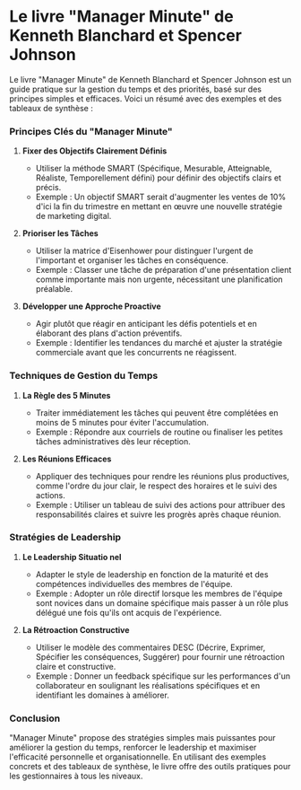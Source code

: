 # Le livre "Manager Minute" de Kenneth Blanchard et Spencer Johnson

Le livre "Manager Minute" de Kenneth Blanchard et Spencer Johnson est un guide pratique sur la gestion du temps et des priorités, basé sur des principes simples et efficaces. Voici un résumé avec des exemples et des tableaux de synthèse :

### Principes Clés du "Manager Minute"

1. **Fixer des Objectifs Clairement Définis**
   - Utiliser la méthode SMART (Spécifique, Mesurable, Atteignable, Réaliste, Temporellement défini) pour définir des objectifs clairs et précis.
   - Exemple : Un objectif SMART serait d'augmenter les ventes de 10% d'ici la fin du trimestre en mettant en œuvre une nouvelle stratégie de marketing digital.

2. **Prioriser les Tâches**
   - Utiliser la matrice d'Eisenhower pour distinguer l'urgent de l'important et organiser les tâches en conséquence.
   - Exemple : Classer une tâche de préparation d'une présentation client comme importante mais non urgente, nécessitant une planification préalable.

3. **Développer une Approche Proactive**
   - Agir plutôt que réagir en anticipant les défis potentiels et en élaborant des plans d'action préventifs.
   - Exemple : Identifier les tendances du marché et ajuster la stratégie commerciale avant que les concurrents ne réagissent.

### Techniques de Gestion du Temps

1. **La Règle des 5 Minutes**
   - Traiter immédiatement les tâches qui peuvent être complétées en moins de 5 minutes pour éviter l'accumulation.
   - Exemple : Répondre aux courriels de routine ou finaliser les petites tâches administratives dès leur réception.

2. **Les Réunions Efficaces**
   - Appliquer des techniques pour rendre les réunions plus productives, comme l'ordre du jour clair, le respect des horaires et le suivi des actions.
   - Exemple : Utiliser un tableau de suivi des actions pour attribuer des responsabilités claires et suivre les progrès après chaque réunion.

### Stratégies de Leadership

1. **Le Leadership Situatio
nel**
   - Adapter le style de leadership en fonction de la maturité et des compétences individuelles des membres de l'équipe.
   - Exemple : Adopter un rôle directif lorsque les membres de l'équipe sont novices dans un domaine spécifique mais passer à un rôle plus délégué une fois qu'ils ont acquis de l'expérience.

2. **La Rétroaction Constructive**
   - Utiliser le modèle des commentaires DESC (Décrire, Exprimer, Spécifier les conséquences, Suggérer) pour fournir une rétroaction claire et constructive.
   - Exemple : Donner un feedback spécifique sur les performances d'un collaborateur en soulignant les réalisations spécifiques et en identifiant les domaines à améliorer.

### Conclusion

"Manager Minute" propose des stratégies simples mais puissantes pour améliorer la gestion du temps, renforcer le leadership et maximiser l'efficacité personnelle et organisationnelle. En utilisant des exemples concrets et des tableaux de synthèse, le livre offre des outils pratiques pour les gestionnaires à tous les niveaux.
